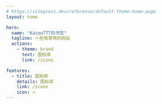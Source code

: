 ```yaml
---
# https://vitepress.dev/reference/default-theme-home-page
layout: home

hero:
  name: "KazooTTT的书签"
  tagline: 一些我常用的网站
  actions:
    - theme: brand
      text: 图标库
      link: /icons

features:
  - title: 图标库
    details: 图标库
    link: /icons
    icon: 🔥
---
```


